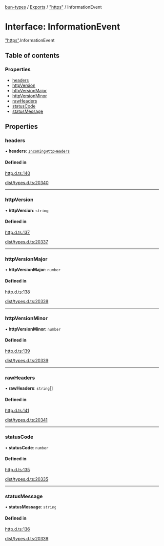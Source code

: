 [bun-types](../README.md) / [Exports](../modules.md) / ["https"](../modules/https_.md) / InformationEvent

# Interface: InformationEvent

["https"](../modules/https_.md).InformationEvent

## Table of contents

### Properties

- [headers](https_.InformationEvent.md#headers)
- [httpVersion](https_.InformationEvent.md#httpversion)
- [httpVersionMajor](https_.InformationEvent.md#httpversionmajor)
- [httpVersionMinor](https_.InformationEvent.md#httpversionminor)
- [rawHeaders](https_.InformationEvent.md#rawheaders)
- [statusCode](https_.InformationEvent.md#statuscode)
- [statusMessage](https_.InformationEvent.md#statusmessage)

## Properties

### headers

• **headers**: [`IncomingHttpHeaders`](http_.IncomingHttpHeaders.md)

#### Defined in

[http.d.ts:140](https://github.com/valgaze/bun-types/blob/5e53f27/http.d.ts#L140)

[dist/types.d.ts:20340](https://github.com/valgaze/bun-types/blob/5e53f27/dist/types.d.ts#L20340)

___

### httpVersion

• **httpVersion**: `string`

#### Defined in

[http.d.ts:137](https://github.com/valgaze/bun-types/blob/5e53f27/http.d.ts#L137)

[dist/types.d.ts:20337](https://github.com/valgaze/bun-types/blob/5e53f27/dist/types.d.ts#L20337)

___

### httpVersionMajor

• **httpVersionMajor**: `number`

#### Defined in

[http.d.ts:138](https://github.com/valgaze/bun-types/blob/5e53f27/http.d.ts#L138)

[dist/types.d.ts:20338](https://github.com/valgaze/bun-types/blob/5e53f27/dist/types.d.ts#L20338)

___

### httpVersionMinor

• **httpVersionMinor**: `number`

#### Defined in

[http.d.ts:139](https://github.com/valgaze/bun-types/blob/5e53f27/http.d.ts#L139)

[dist/types.d.ts:20339](https://github.com/valgaze/bun-types/blob/5e53f27/dist/types.d.ts#L20339)

___

### rawHeaders

• **rawHeaders**: `string`[]

#### Defined in

[http.d.ts:141](https://github.com/valgaze/bun-types/blob/5e53f27/http.d.ts#L141)

[dist/types.d.ts:20341](https://github.com/valgaze/bun-types/blob/5e53f27/dist/types.d.ts#L20341)

___

### statusCode

• **statusCode**: `number`

#### Defined in

[http.d.ts:135](https://github.com/valgaze/bun-types/blob/5e53f27/http.d.ts#L135)

[dist/types.d.ts:20335](https://github.com/valgaze/bun-types/blob/5e53f27/dist/types.d.ts#L20335)

___

### statusMessage

• **statusMessage**: `string`

#### Defined in

[http.d.ts:136](https://github.com/valgaze/bun-types/blob/5e53f27/http.d.ts#L136)

[dist/types.d.ts:20336](https://github.com/valgaze/bun-types/blob/5e53f27/dist/types.d.ts#L20336)
